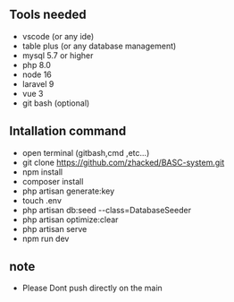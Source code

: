 
## Tools needed
- vscode (or any ide)
- table plus (or any database management)
- mysql 5.7 or higher
- php 8.0
- node 16 
- laravel 9
- vue 3
- git bash (optional)

## Intallation command
- open terminal (gitbash,cmd ,etc...)
- git clone https://github.com/zhacked/BASC-system.git
- npm install
- composer install
- php artisan generate:key
- touch .env
- php artisan db:seed --class=DatabaseSeeder
- php artisan optimize:clear
- php artisan serve
- npm run dev


## note 
- Please Dont push directly on the main 

